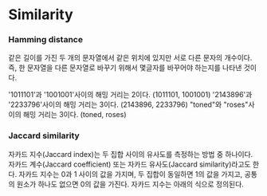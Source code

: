 # Similarity


### Hamming distance

같은 길이를 가진 두 개의 문자열에서 같은 위치에 있지만 서로 다른 문자의 개수이다. 즉, 한 문자열을 다른 문자열로 바꾸기 위해서 몇글자를 바꾸어야 하는지를 나타낸 것이다.

'1011101'과 '1001001'사이의 해밍 거리는 2이다. (1011101, 1001001)
'2143896'과 '2233796'사이의 해밍 거리는 3이다. (2143896, 2233796)
"toned"와 "roses"사이의 해밍 거리는 3이다. (toned, roses) 
 
 
### Jaccard similarity

자카드 지수(Jaccard index)는 두 집합 사이의 유사도를 측정하는 방법 중 하나이다. 자카드 계수(Jaccard coefficient) 또는 자카드 유사도(Jaccard similarity)라고도 한다. 자카드 지수는 0과 1 사이의 값을 가지며, 두 집합이 동일하면 1의 값을 가지고, 공통의 원소가 하나도 없으면 0의 값을 가진다. 자카드 지수는 아래의 식으로 정의된다.